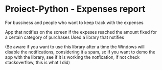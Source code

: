 # Proiect-Python - Expenses report

For bussiness and people who want to keep track with the expenses

App that notifies on the screen if the expeses reached the amount fixed for a certain category of purchases
Used a library that notifies 

(Be aware if you want to use this library after a time the Windows will disable the notifications, considering it a spam, so if you want to demo the app with the library, see if it is working the notfication, if not check stackoverflow, this is what I did)
